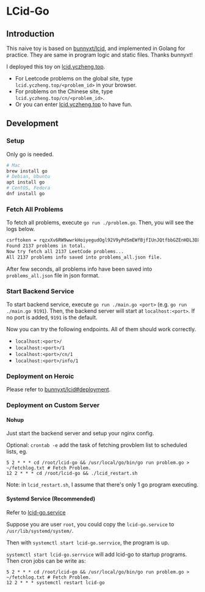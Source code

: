 # LCid-Go
## Introduction

This naive toy is based on [bunnyxt/lcid](https://github.com/bunnyxt/lcid), and implemented in Golang for practice. They are same in program logic and static files. Thanks bunnyxt!

I deployed this toy on [lcid.yczheng.top](https://lcid.yczheng.top). 

- For Leetcode problems on the global site, type `lcid.yczheng.top/<problem_id>` in your browser.
- For problems on the Chinese site, type `lcid.yczheng.top/cn/<problem_id>`.
- Or you can enter [lcid.yczheng.top](https://lcid.yczheng.top) to have fun.

## Development

### Setup

Only go is needed.

```bash
# Mac
brew install go
# Debian, Ubuntu
apt install go
# CentOS, Fedora
dnf install go
```

### Fetch All Problems

To fetch all problems, execute `go run ./problem.go`. Then, you will see the logs below.

```bash
csrftoken = rqzxXv6RW9wwrkHoiyegudOgl92V9yPdSmEWfBjfIUnJQtfbbGZEnHDL3DXxwbKL
Found 2137 problems in total.
Now try fetch all 2137 LeetCode problems...
All 2137 problems info saved into problems_all.json file.
```

After few seconds, all problems info have been saved into `problems_all.json` file in json format.

### Start Backend Service

To start backend service, execute `go run ./main.go <port>` (e.g. `go run ./main.go 9191`). Then, the backend server will start at `localhost:<port>`.  If no port is added, `9191` is the default.

Now you can try the following endpoints. All of them should work correctly. 

- `localhost:<port>/`
- `localhost:<port>/1`
- `localhost:<port>/cn/1`
- `localhost:<port>/info/1`

### Deployment on Heroic

Please refer to [bunnyxt/lcid#deployment](https://github.com/bunnyxt/lcid#deployment).

### Deployment on Custom Server

#### Nohup

Just start the backend server and setup your nginx config.

Optional: `crontab -e`  add the task of fetching provblem list to scheduled lists, eg.

 ```
 5 2 * * * cd /root/lcid-go && /usr/local/go/bin/go run problem.go > ~/fetchlog.txt # Fetch Problem.
 12 2 * * * cd /root/lcid-go && ./lcid_restart.sh
 ```

Note: in `lcid_restart.sh`, I assume that there's only 1 go program executing. 

#### Systemd Service (Recommended)

Refer to [lcid-go.service](./lcid-go.service) 

Suppose you are user `root`, you could copy the `lcid-go.service` to `/usr/lib/systemd/system/`.

Then with `systemctl start lcid-go.serrvice`, the program is up.

`systemctl start lcid-go.serrvice` will add lcid-go to startup programs. Then cron jobs can be write as:

 ```
 5 2 * * * cd /root/lcid-go && /usr/local/go/bin/go run problem.go > ~/fetchlog.txt # Fetch Problem.
 12 2 * * * systemctl restart lcid-go
 ```
